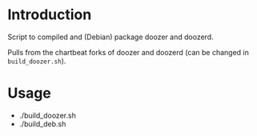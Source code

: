Introduction
============

Script to compiled and (Debian) package doozer and doozerd.

Pulls from the chartbeat forks of doozer and doozerd (can be changed in `build_doozer.sh`).

Usage
=====

* ./build_doozer.sh
* ./build_deb.sh
